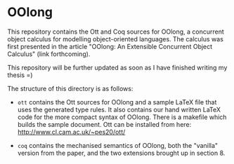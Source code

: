 OOlong
======

This repository contains the Ott and Coq sources for OOlong, a
concurrent object calculus for modelling object-oriented
languages. The calculus was first presented in the article
"OOlong: An Extensible Concurrent Object Calculus" (link
forthcoming).

This repository will be further updated as soon as I have finished
writing my thesis =)

The structure of this directory is as follows:

* `ott` contains the Ott sources for OOlong and a sample LaTeX
  file that uses the generated type rules. It also contains our
  hand written LaTeX code for the more compact syntax of OOlong.
  There is a makefile which builds the sample document. Ott can be
  installed from here: http://www.cl.cam.ac.uk/~pes20/ott/

* `coq` contains the mechanised semantics of OOlong, both the
  "vanilla" version from the paper, and the two extensions brought
  up in section 8.